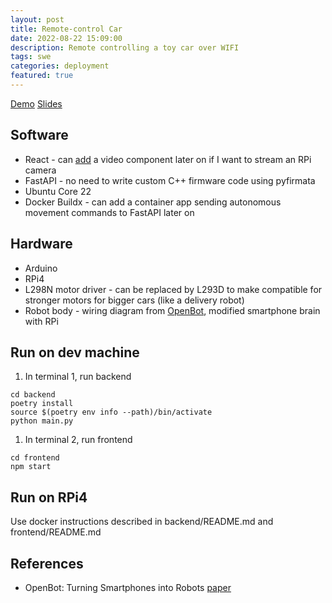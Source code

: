 ```yaml
---
layout: post
title: Remote-control Car
date: 2022-08-22 15:09:00
description: Remote controlling a toy car over WIFI
tags: swe
categories: deployment
featured: true
---
```


[Demo](https://github.com/ncdejito/rc-car#rc-car)
[Slides](https://docs.google.com/presentation/d/17wFwVlKF1D_NscSUBPYH9krASz1FbHIXqXnrGH6hF3k/edit#slide=id.p)

## Software
* React - can [add](https://www.youtube.com/watch?v=A3nw2M47K50&t=1555s) a video component later on if I want to stream an RPi camera
* FastAPI - no need to write custom C++ firmware code using pyfirmata
* Ubuntu Core 22
* Docker Buildx - can add a container app sending autonomous movement commands to FastAPI later on

## Hardware
* Arduino
* RPi4
* L298N motor driver - can be replaced by L293D to make compatible for stronger motors for bigger cars (like a delivery robot)
* Robot body - wiring diagram from [OpenBot](https://github.com/isl-org/OpenBot/tree/master/body/diy#option-1-diy), modified smartphone brain with RPi

## Run on dev machine
1. In terminal 1, run backend
```
cd backend
poetry install
source $(poetry env info --path)/bin/activate
python main.py
```

1. In terminal 2, run frontend
```
cd frontend
npm start
```

## Run on RPi4
Use docker instructions described in backend/README.md and frontend/README.md

## References
* OpenBot: Turning Smartphones into Robots [paper](https://arxiv.org/abs/2008.10631)